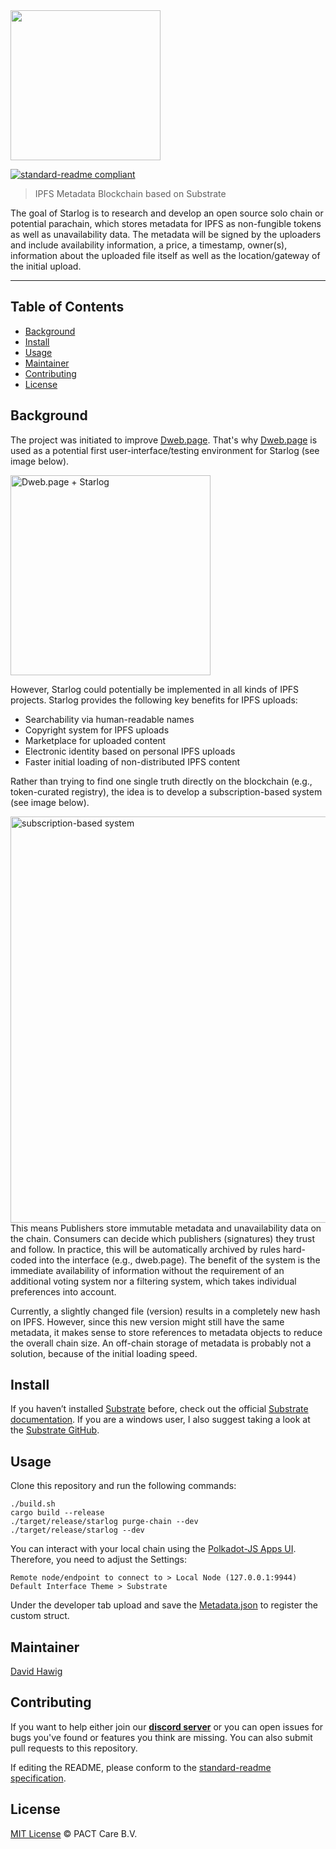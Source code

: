 <img src="https://pact.online/dist/img/starlog_new.png" width="240">

[![standard-readme compliant](https://img.shields.io/badge/readme%20style-standard-brightgreen.svg?style=flat-square)](https://github.com/RichardLitt/standard-readme)

> IPFS Metadata Blockchain based on Substrate

The goal of Starlog is to research and develop an open source solo chain or potential parachain, which stores metadata for IPFS as non-fungible tokens as well as unavailability data. The metadata will be signed by the uploaders and include availability information, a price, a timestamp, owner(s), information about the uploaded file itself as well as the location/gateway of the initial upload.

---

## Table of Contents

- [Background](#background)
- [Install](#install)
- [Usage](#usage)
- [Maintainer](#maintainer)
- [Contributing](#contributing)
- [License](#license)

## Background

The project was initiated to improve [Dweb.page](https://github.com/PACTCare/Dweb.page/tree/starlog). That's why [Dweb.page](https://github.com/PACTCare/Dweb.page/tree/starlog) is used as a potential first user-interface/testing environment for Starlog (see image below). 

<img src="https://pact.online/dist/img/starlog_dweb.PNG" width="320px" alt="Dweb.page + Starlog">

However, Starlog could potentially be implemented in all kinds of IPFS projects. Starlog provides the following key benefits for IPFS uploads:

- Searchability via human-readable names
- Copyright system for IPFS uploads
- Marketplace for uploaded content
- Electronic identity based on personal IPFS uploads
- Faster initial loading of non-distributed IPFS content

Rather than trying to find one single truth directly on the blockchain (e.g., token-curated registry), the idea is to develop a subscription-based system (see image below). 

<img src="https://pact.online/dist/img/sbs.png" width="650px" alt="subscription-based system ">
This means Publishers store immutable metadata and unavailability data on the chain. Consumers can decide which publishers (signatures) they trust and follow. In practice, this will be automatically archived by rules hard-coded into the interface (e.g., dweb.page). The benefit of the system is the immediate availability of information without the requirement of an additional voting system nor a filtering system, which takes individual preferences into account. 

Currently, a slightly changed file (version) results in a completely new hash on IPFS. However, since this new version might still have the same metadata, it makes sense to store references to metadata objects to reduce the overall chain size. An off-chain storage of metadata is probably not a solution, because of the initial loading speed. 

## Install

If you haven’t installed [Substrate](https://www.parity.io/substrate/) before, check out the official [Substrate documentation](https://substrate.readme.io/docs/getting-started). If you are a windows user, I also suggest taking a look at the [Substrate GitHub](https://github.com/paritytech/substrate).

## Usage

Clone this repository and run the following commands:
```
./build.sh
cargo build --release
./target/release/starlog purge-chain --dev
./target/release/starlog --dev
```

You can interact with your local chain using the [Polkadot-JS Apps UI](https://polkadot.js.org/apps/).
Therefore, you need to adjust the Settings:
```
Remote node/endpoint to connect to > Local Node (127.0.0.1:9944)
Default Interface Theme > Substrate
```

Under the developer tab upload and save the [Metadata.json](https://github.com/PACTCare/Starlog/blob/master/Metadata.json) to register the custom struct. 

## Maintainer

[David Hawig](https://github.com/Noc2)

## Contributing

If you want to help either join our **[discord server](https://discord.gg/VMj7PFN)** or you can open issues for bugs you've found or features you think are missing. You can also submit pull requests to this repository.

If editing the README, please conform to the [standard-readme specification](https://github.com/RichardLitt/standard-readme).

## License
[MIT License](https://github.com/PACTCare/Starlog/blob/master/LICENSE) © PACT Care B.V.
